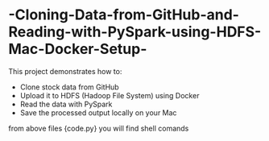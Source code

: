 # -Cloning-Data-from-GitHub-and-Reading-with-PySpark-using-HDFS-Mac-Docker-Setup-
This project demonstrates how to:
- Clone stock data from GitHub
- Upload it to HDFS (Hadoop File System) using Docker
- Read the data with PySpark
- Save the processed output locally on your Mac

from above files {code.py} you will find shell comands
